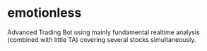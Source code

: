 # emotionless
Advanced Trading Bot using mainly fundamental realtime analysis (combined with little TA) covering several stocks simultaneously. 
